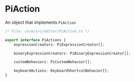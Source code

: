 
#  PiAction

An object that implements `PiAction` <!--- TODO -->


```ts
/* File: core/src/editor/PiAction.ts */

export interface PiActions {
	expressionCreators: PiExpressionCreator[];

	binaryExpressionCreators: PiBinaryExpressionCreator[];

	customBehaviors: PiCustomBehavior[];

	keyboardActions: KeyboardShortcutBehavior[];
}
```
